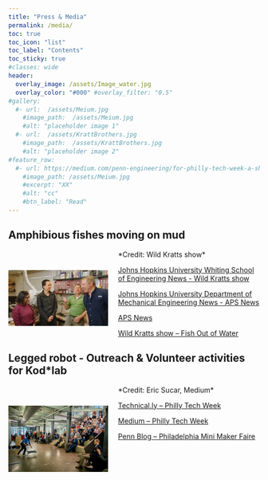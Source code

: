 ```yaml
---
title: "Press & Media"
permalink: /media/
toc: true
toc_icon: "list"
toc_label: "Contents"
toc_sticky: true
#classes: wide
header:
  overlay_image: /assets/Image_water.jpg
  overlay_color: "#000" #overlay_filter: "0.5"
#gallery:
  #- url:  /assets/Meium.jpg
    #image_path:  /assets/Meium.jpg
    #alt: "placeholder image 1"
  #- url:  /assets/KrattBrothers.jpg
    #image_path:  /assets/KrattBrothers.jpg
    #alt: "placeholder image 2"
#feature_row:
  #- url: https://medium.com/penn-engineering/for-philly-tech-week-a-showcase-for-cutting-edge-robots-ff8d36988a35
    #image_path: /assets/Meium.jpg
    #excerpt: "XX"
    #alt: "cc"
    #btn_label: "Read"
---
```

## Amphibious fishes moving on mud
<img src="/assets/KrattBrothers.jpg" alt="Alt text" style="float: left; width: 200px; margin: 40px 20px 10px 0;">
<p style="margin-left: 220px;">
  *Credit: Wild Kratts show*
</p>
<p style="margin-left: 220px;">
<a href="https://engineering.jhu.edu/news/pbss-wild-kratts-visit-chen-lis-terradynamics-lab/" target="_blank">Johns Hopkins University Whiting School of Engineering News - Wild Kratts show</a>  
</p>

<p style="margin-left: 220px;"> 
<a href="https://me.jhu.edu/news/phd-student-shares-work-on-robotics-inspired-by-mudskippers-at-american-physical-society-march-meeting/" target="_blank">Johns Hopkins University Department of Mechanical Engineering News - APS News</a> 
</p>

<p style="margin-left: 220px;"> 
<a href="https://www.aps.org/apsnews/2024/04/mudskippers-jellyfish-inspire-robot-designs">APS News</a>
</p>

<p style="margin-left: 220px;"> 
<a href="https://pbskids.org/videos/watch/fish-out-of-water/1485713">Wild Kratts show – Fish Out of Water</a>
</p>


## Legged robot - Outreach & Volunteer activities for Kod*lab
<img src="/assets/Meium.jpg" alt="Alt text" style="float: left; width: 200px; margin: 40px 20px 10px 0;">
<p style="margin-left: 220px;">
  *Credit: Eric Sucar, Medium*
</p>
<a href="https://technical.ly/startups/pennovation-robotics-hub-bots-showcase-philly-tech-week/">Technical.ly – Philly Tech Week</a>
</p>

<p style="margin-left: 220px;"> 
<a href="https://medium.com/penn-engineering/for-philly-tech-week-a-showcase-for-cutting-edge-robots-ff8d36988a35">Medium – Philly Tech Week</a>
</p>

<p style="margin-left: 220px;"> 
<a href="https://blog.seas.upenn.edu/penn-engineering-featured-at-philly-s-first-mini-maker-faire-88f4e6f64324/">Penn Blog – Philadelphia Mini Maker Faire</a>
</p>

